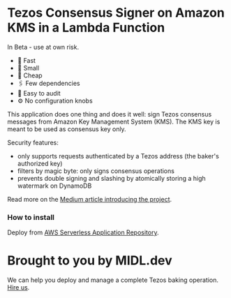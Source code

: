 # Tezos Consensus Signer on Amazon KMS in a Lambda Function

In Beta - use at own risk.

* 🏃 Fast
* 🐣 Small
* 💸 Cheap
* 🖇️ Few dependencies
* 🧐 Easy to audit
* ⚙️ No configuration knobs

This application does one thing and does it well: sign Tezos consensus messages from Amazon Key Management System (KMS). The KMS key is meant to be used as consensus key only.

Security features:

* only supports requests authenticated by a Tezos address (the baker's authorized key)
* filters by magic byte: only signs consensus operations
* prevents double signing and slashing by atomically storing a high watermark on DynamoDB

Read more on the [Medium article introducing the project](https://midl-dev.medium.com/tezos-consensus-signing-with-aws-lambda-dynamodb-and-kms-d6e1da85dc62).

### How to install

Deploy from [AWS Serverless Application Repository](https://serverlessrepo.aws.amazon.com/applications/us-east-2/030073751340/tezos-consensus-kms-signer).

# Brought to you by MIDL.dev

We can help you deploy and manage a complete Tezos baking operation. [Hire us](https://midl.dev/tezos).
